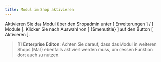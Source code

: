 ```yaml
---
title: Modul im Shop aktivieren
---
```


Aktivieren Sie das Modul über den Shopadmin unter [ Erweiterungen ] / [ Module ]. Klicken Sie nach Auswahl von [ {$menutitle} ] auf den Button [ Aktivieren ].

> [!] **Enterprise Editon**: Achten Sie darauf, dass das Modul in weiteren Shops (Mall) ebenfalls aktiviert werden muss, um dessen Funktion dort auch zu nutzen.
